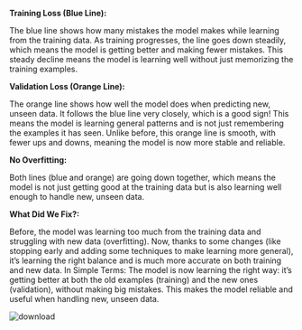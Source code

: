 **Training Loss (Blue Line):**

The blue line shows how many mistakes the model makes while learning from the training data.
As training progresses, the line goes down steadily, which means the model is getting better and making fewer mistakes.
This steady decline means the model is learning well without just memorizing the training examples.

**Validation Loss (Orange Line):**

The orange line shows how well the model does when predicting new, unseen data.
It follows the blue line very closely, which is a good sign! This means the model is learning general patterns and is not just remembering the examples it has seen.
Unlike before, this orange line is smooth, with fewer ups and downs, meaning the model is now more stable and reliable.

**No Overfitting:**

Both lines (blue and orange) are going down together, which means the model is not just getting good at the training data but is also learning well enough to handle new, unseen data.

**What Did We Fix?:** 

Before, the model was learning too much from the training data and struggling with new data (overfitting). Now, thanks to some changes (like stopping early and adding some techniques to make learning more general), it’s learning the right balance and is much more accurate on both training and new data.
In Simple Terms:
The model is now learning the right way: it’s getting better at both the old examples (training) and the new ones (validation), without making big mistakes. This makes the model reliable and useful when handling new, unseen data.

![download](https://github.com/user-attachments/assets/9c919eb9-6ded-4691-bcfd-9da9a5a3f42c)
